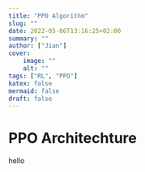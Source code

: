 ```yaml
---
title: "PPO Algorithm"
slug: ""
date: 2022-05-06T13:16:25+02:00
summary: ""
author: ["Jian"]
cover:
    image: ""
    alt: ""
tags: ["RL", "PPO"]
katex: false
mermaid: false
draft: false
---
```


# PPO Architechture

hello